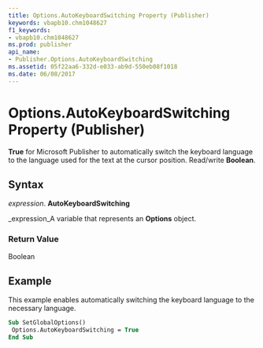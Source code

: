 ```yaml
---
title: Options.AutoKeyboardSwitching Property (Publisher)
keywords: vbapb10.chm1048627
f1_keywords:
- vbapb10.chm1048627
ms.prod: publisher
api_name:
- Publisher.Options.AutoKeyboardSwitching
ms.assetid: 05f22aa6-332d-e033-ab9d-550eb08f1018
ms.date: 06/08/2017
---
```



# Options.AutoKeyboardSwitching Property (Publisher)

 **True** for Microsoft Publisher to automatically switch the keyboard language to the language used for the text at the cursor position. Read/write **Boolean**.


## Syntax

 _expression_. **AutoKeyboardSwitching**

 _expression_A variable that represents an **Options** object.


### Return Value

Boolean


## Example

This example enables automatically switching the keyboard language to the necessary language.


```vb
Sub SetGlobalOptions() 
 Options.AutoKeyboardSwitching = True 
End Sub
```


